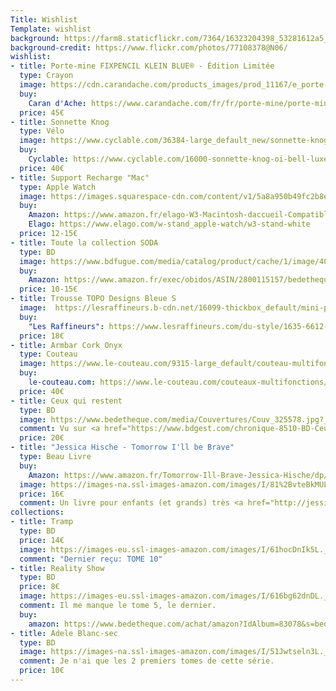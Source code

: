 ```yaml
---
Title: Wishlist
Template: wishlist
background: https://farm8.staticflickr.com/7364/16323204398_53281612a5_k.jpg
background-credit: https://www.flickr.com/photos/77108378@N06/
wishlist:
- title: Porte-mine FIXPENCIL KLEIN BLUE® - Édition Limitée
  type: Crayon
  image: https://cdn.carandache.com/products_images/prod_11167/e_porte-mine-fixpencil-klein-blue-edition-limitee-caran-d-ache-detail2-0.png
  buy: 
    Caran d'Ache: https://www.carandache.com/fr/fr/porte-mine/porte-mine-fixpencil-klein-blue-edition-limitee-p-11167.htm
  price: 45€
- title: Sonnette Knog
  type: Vélo
  image: https://www.cyclable.com/36384-large_default_new/sonnette-knog-oi-bell-luxe.jpg
  buy:
    Cyclable: https://www.cyclable.com/16000-sonnette-knog-oi-bell-luxe.html#/couleur-noir
  price: 40€
- title: Support Recharge "Mac"
  type: Apple Watch
  image: https://images.squarespace-cdn.com/content/v1/5a8a950b49fc2b8e07168a4b/1520455318386-T99PRYQHA99VHNV6X1MB/ke17ZwdGBToddI8pDm48kJUlZr2Ql5GtSKWrQpjur5t7gQa3H78H3Y0txjaiv_0fDoOvxcdMmMKkDsyUqMSsMWxHk725yiiHCCLfrh8O1z5QPOohDIaIeljMHgDF5CVlOqpeNLcJ80NK65_fV7S1UfNdxJhjhuaNor070w_QAc94zjGLGXCa1tSmDVMXf8RUVhMJRmnnhuU1v2M8fLFyJw/61xIR%2B5u%2BaL._SL1500_.jpg?format=750w
  buy: 
    Amazon: https://www.amazon.fr/elago-W3-Macintosh-daccueil-Compatible/dp/B01MYNE2BM/ref=sr_1_6?__mk_fr_FR=ÅMÅŽÕÑ&dchild=1&keywords=elago+watch&qid=1605095232&sr=8-6
    Elago: https://www.elago.com/w-stand_apple-watch/w3-stand-white
  price: 12-15€
- title: Toute la collection SODA
  type: BD
  image: https://www.bdfugue.com/media/catalog/product/cache/1/image/400x/17f82f742ffe127f42dca9de82fb58b1/9/7/9782800115153_1_75.JPG
  buy:
    Amazon: https://www.amazon.fr/exec/obidos/ASIN/2800115157/bedetheque-21
  price: 10-15€
- title: Trousse TOPO Designs Bleue S
  image:  https://lesraffineurs.b-cdn.net/16099-thickbox_default/mini-pochettes-topo-designs.jpg
  buy: 
    "Les Raffineurs": https://www.lesraffineurs.com/du-style/1635-6612-mini-pochettes-topo-designs.html#/1-taille-s/14-couleur-bleu
  price: 18€
- title: Armbar Cork Onyx
  type: Couteau
  image: https://www.le-couteau.com/9315-large_default/couteau-multifonction-gerber-armbar-cork-onyx.jpg
  buy: 
    le-couteau.com: https://www.le-couteau.com/couteaux-multifonctions/couteau-multifonction-gerber-armbar-cork-onyx-p-4942.html?search_query=armbar&results=3
  price: 40€
- title: Ceux qui restent
  type: BD
  image: https://www.bedetheque.com/media/Couvertures/Couv_325578.jpg?_ga=2.261378829.1898479248.1524202831-1635882462.1524202831
  comment: Vu sur <a href="https://www.bdgest.com/chronique-8510-BD-Ceux-qui-restent-Ceux-qui-restent.html">BDGest</a>
  price: 20€
- title: "Jessica Hische - Tomorrow I'll be Brave"
  type: Beau Livre
  buy:
    Amazon: https://www.amazon.fr/Tomorrow-Ill-Brave-Jessica-Hische/dp/1524787019/ref=sr_1_1?ie=UTF8&qid=1524034531&sr=8-1&keywords=Tomorrow+I%27ll+Be+Brave
  image: https://images-na.ssl-images-amazon.com/images/I/81%2BvteBkMUL.jpg
  price: 16€
  comment: Un livre pour enfants (et grands) très <a href="http://jessicahische.is/writing#brave">joliment illustré par Jessica Hische</a>
collections:
- title: Tramp
  type: BD
  price: 14€
  image: https://images-eu.ssl-images-amazon.com/images/I/61hocDnIk5L._SY346_.jpg
  comment: "Dernier reçu: TOME 10"
- title: Reality Show
  type: BD
  price: 8€
  image: https://images-eu.ssl-images-amazon.com/images/I/616bg62dnDL._SX260_.jpg
  comment: Il me manque le tome 5, le dernier.
  buy:
    amazon: https://www.bedetheque.com/achat/amazon?IdAlbum=83078&s=bedetheque&r=serie
- title: Adele Blanc-sec
  type: BD
  image: https://images-na.ssl-images-amazon.com/images/I/51Jwtseln3L._SX371_BO1,204,203,200_.jpg
  comment: Je n'ai que les 2 premiers tomes de cette série.
  price: 10€
---
```

